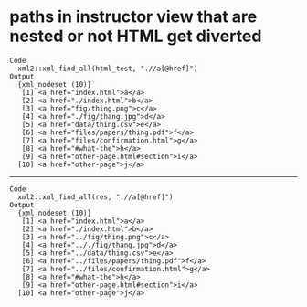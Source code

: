 # paths in instructor view that are nested or not HTML get diverted

    Code
      xml2::xml_find_all(html_test, ".//a[@href]")
    Output
      {xml_nodeset (10)}
       [1] <a href="index.html">a</a>
       [2] <a href="./index.html">b</a>
       [3] <a href="fig/thing.png">c</a>
       [4] <a href="./fig/thang.jpg">d</a>
       [5] <a href="data/thing.csv">e</a>
       [6] <a href="files/papers/thing.pdf">f</a>
       [7] <a href="files/confirmation.html">g</a>
       [8] <a href="#what-the">h</a>
       [9] <a href="other-page.html#section">i</a>
      [10] <a href="other-page">j</a>

---

    Code
      xml2::xml_find_all(res, ".//a[@href]")
    Output
      {xml_nodeset (10)}
       [1] <a href="index.html">a</a>
       [2] <a href="./index.html">b</a>
       [3] <a href="../fig/thing.png">c</a>
       [4] <a href=".././fig/thang.jpg">d</a>
       [5] <a href="../data/thing.csv">e</a>
       [6] <a href="../files/papers/thing.pdf">f</a>
       [7] <a href="../files/confirmation.html">g</a>
       [8] <a href="#what-the">h</a>
       [9] <a href="other-page.html#section">i</a>
      [10] <a href="other-page">j</a>

